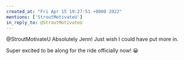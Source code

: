```yaml
---
created_at: "Fri Apr 15 19:27:51 +0000 2022"
mentions: ['StroutMotivateU']
in_reply_to: @StroutMotivateU
---
```


@StroutMotivateU Absolutely Jenn! Just wish I could have put more in. 

Super excited to be along for the ride officially now! 😀